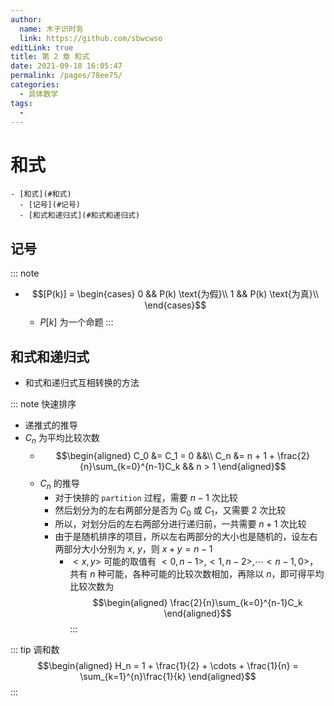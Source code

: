 ```yaml
---
author: 
  name: 木子识时务
  link: https://github.com/sbwcwso
editLink: true
title: 第 2 章 和式
date: 2021-09-18 16:05:47
permalink: /pages/78ee75/
categories: 
  - 具体数学
tags: 
  - 
---
```


# 和式

```markmap
- [和式](#和式)
  - [记号](#记号)
  - [和式和递归式](#和式和递归式)
```

## 记号

::: note
* $$[P(k)] = \begin{cases}
  0 && P(k) \text{为假}\\
  1 && P(k) \text{为真}\\
\end{cases}$$
  * $P[k]$ 为一个命题
:::


## 和式和递归式

* 和式和递归式互相转换的方法

::: note 快速排序
* 递推式的推导
* $C_n$ 为平均比较次数
  * $$\begin{aligned}
    C_0 &= C_1 = 0 &&\\
    C_n &= n + 1 + \frac{2}{n}\sum_{k=0}^{n-1}C_k && n > 1
  \end{aligned}$$
  * $C_n$ 的推导
    * 对于快排的 `partition` 过程，需要 $n-1$ 次比较
    * 然后划分为的左右两部分是否为 $C_0$ 或 $C_1$，又需要 $2$ 次比较
    * 所以，对划分后的左右两部分进行递归前，一共需要 $n + 1$ 次比较
    * 由于是随机排序的项目，所以左右两部分的大小也是随机的，设左右两部分大小分别为 $x$, $y$，则 $x + y = n - 1$
      * $<x, y>$ 可能的取值有 $<0, n-1>, <1, n-2>, \cdots <n-1, 0>$，共有 $n$ 种可能，各种可能的比较次数相加，再除以 $n$，即可得平均比较次数为
      $$\begin{aligned}
        \frac{2}{n}\sum_{k=0}^{n-1}C_k
      \end{aligned}$$
:::

::: tip 调和数
$$\begin{aligned}
  H_n = 1 + \frac{1}{2} + \cdots + \frac{1}{n} = \sum_{k=1}^{n}\frac{1}{k}
\end{aligned}$$
:::

